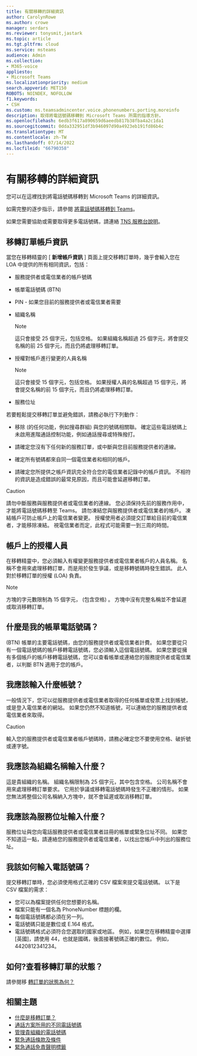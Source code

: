 ```yaml
---
title: 有關移轉的詳細資訊
author: CarolynRowe
ms.author: crowe
manager: serdars
ms.reviewer: tonysmit,jastark
ms.topic: article
ms.tgt.pltfrm: cloud
ms.service: msteams
audience: Admin
ms.collection:
- M365-voice
appliesto:
- Microsoft Teams
ms.localizationpriority: medium
search.appverid: MET150
ROBOTS: NOINDEX, NOFOLLOW
f1.keywords:
- CSH
ms.custom: ms.teamsadmincenter.voice.phonenumbers.porting.moreinfo
description: 取得將電話號碼移轉到 Microsoft Teams 所需的指導方針。
ms.openlocfilehash: 6edb3f617a890659d6aeedb817b38fba4a2c1da1
ms.sourcegitcommit: 0dda332951df3b946097d90a4923eb191fd86b4c
ms.translationtype: MT
ms.contentlocale: zh-TW
ms.lasthandoff: 07/14/2022
ms.locfileid: "66790358"
---
```

# <a name="more-information-about-porting"></a>有關移轉的詳細資訊

您可以在這裡找到將電話號碼移轉到 Microsoft Teams 的詳細資訊。

如需完整的逐步指示，請參閱 [將電話號碼移轉到 Teams](transfer-phone-numbers-to-teams.md)。

如果您需要協助或需要取得更多電話號碼，請連絡 [TNS 服務台說明](../manage-phone-numbers-for-your-organization/contact-tns-service-desk.md)。

## <a name="port-order-account-information"></a>移轉訂單帳戶資訊

當您在移轉精靈的 [ **新增帳戶資訊** ] 頁面上提交移轉訂單時，幾乎會輸入您在 LOA 中提供的所有相同資訊，包括：
  
- 服務提供者或電信業者的帳戶號碼
    
- 帳單電話號碼 (BTN) 
    
- PIN - 如果您目前的服務提供者或電信業者需要
    
- 組織名稱
    
    > [!NOTE]
    > 這只會接受 25 個字元，包括空格。 如果組織名稱超過 25 個字元，將會提交名稱的前 25 個字元，而且仍將處理移轉訂單。
  
- 授權對帳戶進行變更的人員名稱
    
    > [!NOTE]
    > 這只會接受 15 個字元，包括空格。 如果授權人員的名稱超過 15 個字元，將會提交名稱的前 15 個字元，而且仍將處理移轉訂單。 
  
- 服務位址
  
若要輕鬆提交移轉訂單並避免錯誤，請務必執行下列動作：
  
- 移除 (的任何功能，例如搜尋群組) 與您的號碼相關聯。 確定這些電話號碼上未啟用進階通話控制功能，例如通話搜尋或特殊撥打。
    
- 請確定您沒有下任何新的服務訂單，或中斷與您目前服務提供者的連線。
    
- 確定所有號碼都來自同一個電信業者和相同的帳戶。
    
- 請確定您所提供之帳戶資訊完全符合您的電信業者記錄中的帳戶資訊。 不相符的資訊是造成錯誤的最常見原因，而且可能會延遲移轉訂單。
    
> [!CAUTION]
> 請勿中斷服務與服務提供者或電信業者的連線。 您必須保持先前的服務作用中，才能將電話號碼移轉至 Teams。 請勿凍結您與服務提供者或電信業者的帳戶。 凍結帳戶可防止帳戶上的電信業者變更。 授權使用者必須提交訂單給目前的電信業者，才能移除凍結。 視電信業者而定，此程式可能需要一到三周的時間。

## <a name="authorized-person-on-the-account"></a>帳戶上的授權人員

在移轉精靈中，您必須輸入有權變更服務提供者或電信業者帳戶的人員名稱。 名稱不會用來處理移轉訂單，而是用於發生爭議，或是移轉號碼時發生錯誤。 此人對於移轉訂單的授權 (LOA) 負責。
  
> [!NOTE]
> 方塊的字元數限制為 15 個字元， (包含空格) 。 方塊中沒有完整名稱並不會延遲或取消移轉訂單。
  
## <a name="whats-my-billing-telephone-number"></a>什麼是我的帳單電話號碼？

 (BTN) 帳單的主要電話號碼，由您的服務提供者或電信業者計費。 如果您要從只有一個電話號碼的帳戶移轉電話號碼，您必須輸入這個電話號碼。 如果您要從擁有多個帳戶的帳戶移轉電話號碼，您可以查看帳單或連絡您的服務提供者或電信業者，以判斷 BTN 適用于您的帳戶。

## <a name="what-should-i-put-in-for-the-account-number"></a>我應該輸入什麼帳號？

一般情況下，您可以從服務提供者或電信業者取得的任何帳單或發票上找到帳號，或是登入電信業者的網站。 如果您仍然不知道帳號，可以連絡您的服務提供者或電信業者來取得。
  
> [!CAUTION]
>  輸入您的服務提供者或電信業者帳戶號碼時，請務必確定您不要使用空格、破折號或連字號。

## <a name="what-should-i-put-in-for-the-organization-name"></a>我應該為組織名稱輸入什麼？

這是貴組織的名稱。 組織名稱限制為 25 個字元，其中包含空格。 公司名稱不會用來處理移轉訂單要求。 它用於爭議或移轉電話號碼時發生不正確的情形。 如果您無法將整個公司名稱納入方塊中，就不會延遲或取消移轉訂單。
  
## <a name="what-should-i-put-in-for-the-service-address"></a>我應該為服務位址輸入什麼？

服務位址與您向電話服務提供者或電信業者註冊的帳單或緊急位址不同。 如果您不知道這一點，請連絡您的服務提供者或電信業者，以找出您帳戶中列出的服務位址。

## <a name="how-should-i-enter-the-phone-numbers"></a>我該如何輸入電話號碼？
<a name="bkadding"> </a>

提交移轉訂單時，您必須使用格式正確的 CSV 檔案來提交電話號碼。 以下是 CSV 檔案的需求：

 - 您可以為檔案提供任何您想要的名稱。
 - 檔案只能有一個名為 PhoneNumber 標題的欄。
 - 每個電話號碼都必須在另一列。
 - 電話號碼只能是數位或 E.164 格式。
 - 電話號碼格式必須符合您選取的國家或地區。 例如，如果您在移轉精靈中選擇 [英國]，請使用 44，也就是國碼，後面接著號碼正確的數位。 例如，4420812341234。

## <a name="how-do-i-see-the-status-of-my-port-order"></a>如何?查看移轉訂單的狀態？

請參閱移 [轉訂單的狀態為何？](port-order-status.md)

## <a name="related-topics"></a>相關主題

- [什麼是移轉訂單？](port-order-overview.md)
- [通話方案所用的不同電話號碼](../different-kinds-of-phone-numbers-used-for-calling-plans.md)
- [管理貴組織的電話號碼](../manage-phone-numbers-for-your-organization/manage-phone-numbers-for-your-organization.md)
- [緊急通話條款及條件](../emergency-calling-terms-and-conditions.md)
- [緊急通話免責聲明標籤](https://github.com/MicrosoftDocs/OfficeDocs-SkypeForBusiness/blob/live/Teams/downloads/emergency-calling/emergency-calling-label-(en-us)-(v.1.0).zip?raw=true)

